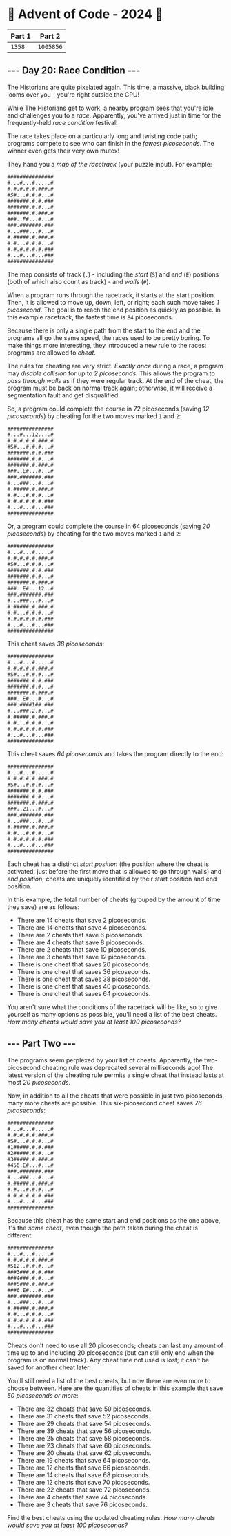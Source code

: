 # 🎄 Advent of Code - 2024 🎄
| Part 1 | Part 2 |
| ------ | ------ |
| `1358` | `1005856` |

<h2>--- Day 20: Race Condition ---</h2><p>The Historians are quite pixelated again. This time, a massive, black building looms over you - you're right outside the CPU!</p>
<p>While The Historians get to work, a nearby program sees that you're idle and challenges you to a <em>race</em>. Apparently, you've arrived just in time for the frequently-held <em>race condition</em> festival!</p>
<p>The race takes place on a particularly long and twisting code path; programs compete to see who can finish in the <em>fewest picoseconds</em>. The <span title="If we give away enough mutexes, maybe someone will use one of them to fix the race condition!">winner</span> even gets their very own mutex!</p>
<p>They hand you a <em>map of the racetrack</em> (your puzzle input). For example:</p>
<pre><code>###############
#...#...#.....#
#.#.#.#.#.###.#
#<em>S</em>#...#.#.#...#
#######.#.#.###
#######.#.#...#
#######.#.###.#
###..<em>E</em>#...#...#
###.#######.###
#...###...#...#
#.#####.#.###.#
#.#...#.#.#...#
#.#.#.#.#.#.###
#...#...#...###
###############
</code></pre>
<p>The map consists of track (<code>.</code>) - including the <em>start</em> (<code>S</code>) and <em>end</em> (<code>E</code>) positions (both of which also count as track) - and <em>walls</em> (<code>#</code>).</p>
<p>When a program runs through the racetrack, it starts at the start position. Then, it is allowed to move up, down, left, or right; each such move takes <em>1 picosecond</em>. The goal is to reach the end position as quickly as possible. In this example racetrack, the fastest time is <code>84</code> picoseconds.</p>
<p>Because there is only a single path from the start to the end and the programs all go the same speed, the races used to be pretty boring. To make things more interesting, they introduced a new rule to the races: programs are allowed to <em>cheat</em>.</p>
<p>The rules for cheating are very strict. <em>Exactly once</em> during a race, a program may <em>disable collision</em> for up to <em>2 picoseconds</em>. This allows the program to <em>pass through walls</em> as if they were regular track. At the end of the cheat, the program must be back on normal track again; otherwise, it will receive a segmentation fault and get disqualified.</p>
<p>So, a program could complete the course in 72 picoseconds (saving <em>12 picoseconds</em>) by cheating for the two moves marked <code>1</code> and <code>2</code>:</p>
<pre><code>###############
#...#...12....#
#.#.#.#.#.###.#
#S#...#.#.#...#
#######.#.#.###
#######.#.#...#
#######.#.###.#
###..E#...#...#
###.#######.###
#...###...#...#
#.#####.#.###.#
#.#...#.#.#...#
#.#.#.#.#.#.###
#...#...#...###
###############
</code></pre>
<p>Or, a program could complete the course in 64 picoseconds (saving <em>20 picoseconds</em>) by cheating for the two moves marked <code>1</code> and <code>2</code>:</p>
<pre><code>###############
#...#...#.....#
#.#.#.#.#.###.#
#S#...#.#.#...#
#######.#.#.###
#######.#.#...#
#######.#.###.#
###..E#...12..#
###.#######.###
#...###...#...#
#.#####.#.###.#
#.#...#.#.#...#
#.#.#.#.#.#.###
#...#...#...###
###############
</code></pre>
<p>This cheat saves <em>38 picoseconds</em>:</p>
<pre><code>###############
#...#...#.....#
#.#.#.#.#.###.#
#S#...#.#.#...#
#######.#.#.###
#######.#.#...#
#######.#.###.#
###..E#...#...#
###.####1##.###
#...###.2.#...#
#.#####.#.###.#
#.#...#.#.#...#
#.#.#.#.#.#.###
#...#...#...###
###############
</code></pre>
<p>This cheat saves <em>64 picoseconds</em> and takes the program directly to the end:</p>
<pre><code>###############
#...#...#.....#
#.#.#.#.#.###.#
#S#...#.#.#...#
#######.#.#.###
#######.#.#...#
#######.#.###.#
###..21...#...#
###.#######.###
#...###...#...#
#.#####.#.###.#
#.#...#.#.#...#
#.#.#.#.#.#.###
#...#...#...###
###############
</code></pre>
<p>Each cheat has a distinct <em>start position</em> (the position where the cheat is activated, just before the first move that is allowed to go through walls) and <em>end position</em>; cheats are uniquely identified by their start position and end position.</p>
<p>In this example, the total number of cheats (grouped by the amount of time they save) are as follows:</p>
<ul>
<li>There are 14 cheats that save 2 picoseconds.</li>
<li>There are 14 cheats that save 4 picoseconds.</li>
<li>There are 2 cheats that save 6 picoseconds.</li>
<li>There are 4 cheats that save 8 picoseconds.</li>
<li>There are 2 cheats that save 10 picoseconds.</li>
<li>There are 3 cheats that save 12 picoseconds.</li>
<li>There is one cheat that saves 20 picoseconds.</li>
<li>There is one cheat that saves 36 picoseconds.</li>
<li>There is one cheat that saves 38 picoseconds.</li>
<li>There is one cheat that saves 40 picoseconds.</li>
<li>There is one cheat that saves 64 picoseconds.</li>
</ul>
<p>You aren't sure what the conditions of the racetrack will be like, so to give yourself as many options as possible, you'll need a list of the best cheats. <em>How many cheats would save you at least 100 picoseconds?</em></p>

<h2 id="part2">--- Part Two ---</h2><p>The programs seem perplexed by your list of cheats. Apparently, the two-picosecond cheating rule was deprecated several milliseconds ago! The latest version of the cheating rule permits a single cheat that instead lasts at most <em>20 picoseconds</em>.</p>
<p>Now, in addition to all the cheats that were possible in just two picoseconds, many more cheats are possible. This six-picosecond cheat saves <em>76 picoseconds</em>:</p>
<pre><code>###############
#...#...#.....#
#.#.#.#.#.###.#
#S#...#.#.#...#
#1#####.#.#.###
#2#####.#.#...#
#3#####.#.###.#
#456.E#...#...#
###.#######.###
#...###...#...#
#.#####.#.###.#
#.#...#.#.#...#
#.#.#.#.#.#.###
#...#...#...###
###############
</code></pre>
<p>Because this cheat has the same start and end positions as the one above, it's the <em>same cheat</em>, even though the path taken during the cheat is different:</p>
<pre><code>###############
#...#...#.....#
#.#.#.#.#.###.#
#S12..#.#.#...#
###3###.#.#.###
###4###.#.#...#
###5###.#.###.#
###6.E#...#...#
###.#######.###
#...###...#...#
#.#####.#.###.#
#.#...#.#.#...#
#.#.#.#.#.#.###
#...#...#...###
###############
</code></pre>
<p>Cheats don't need to use all 20 picoseconds; cheats can last any amount of time up to and including 20 picoseconds (but can still only end when the program is on normal track). Any cheat time not used is lost; it can't be saved for another cheat later.</p>
<p>You'll still need a list of the best cheats, but now there are even more to choose between. Here are the quantities of cheats in this example that save <em>50 picoseconds or more</em>:</p>
<ul>
<li>There are 32 cheats that save 50 picoseconds.</li>
<li>There are 31 cheats that save 52 picoseconds.</li>
<li>There are 29 cheats that save 54 picoseconds.</li>
<li>There are 39 cheats that save 56 picoseconds.</li>
<li>There are 25 cheats that save 58 picoseconds.</li>
<li>There are 23 cheats that save 60 picoseconds.</li>
<li>There are 20 cheats that save 62 picoseconds.</li>
<li>There are 19 cheats that save 64 picoseconds.</li>
<li>There are 12 cheats that save 66 picoseconds.</li>
<li>There are 14 cheats that save 68 picoseconds.</li>
<li>There are 12 cheats that save 70 picoseconds.</li>
<li>There are 22 cheats that save 72 picoseconds.</li>
<li>There are 4 cheats that save 74 picoseconds.</li>
<li>There are 3 cheats that save 76 picoseconds.</li>
</ul>
<p>Find the best cheats using the updated cheating rules. <em>How many cheats would save you at least 100 picoseconds?</em></p>
